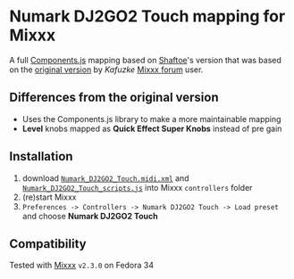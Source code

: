 # Numark DJ2GO2 Touch mapping for Mixxx

A full [Components.js][components] mapping based on [Shaftoe][shaftoe]'s version that was based on the [original version][original] by *Kafuzke* [Mixxx forum][mixxx-forum] user.

## Differences from the original version

- Uses the Components.js library to make a more maintainable mapping
- **Level** knobs mapped as **Quick Effect Super Knobs** instead of pre gain

## Installation

1. download [`Numark_DJ2GO2_Touch.midi.xml`](Numark_DJ2GO2_Touch.midi.xml) and [`Numark_DJ2GO2_Touch_scripts.js`](Numark_DJ2GO2_Touch_scripts.js) into Mixxx `controllers` folder
1. (re)start Mixxx
1. `Preferences -> Controllers -> Numark DJ2GO2 Touch -> Load preset` and choose **Numark DJ2GO2 Touch**

## Compatibility

Tested with [Mixxx][mixxx] `v2.3.0` on Fedora 34

[components]: <https://github.com/mixxxdj/mixxx/wiki/Components-JS>
[mixxx-forum]: <https://www.mixxx.org/forums/viewtopic.php?f=7&t=13376>
[mixxx]: <https://mixxx.org/>
[original]: <https://www.mixxx.org/forums/download/file.php?id=2887&sid=698869103ca58eb81eaad3516d8d052d>
[pancake]: <https://www.mixxx.org/forums/viewtopic.php?f=7&t=13376#p44534>
[shaftoe]: <https://github.com/shaftoe>